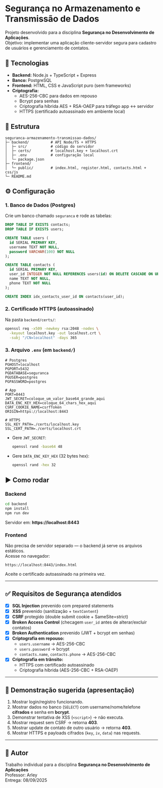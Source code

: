 # Segurança no Armazenamento e Transmissão de Dados

Projeto desenvolvido para a disciplina **Segurança no Desenvolvimento de Aplicações**.  
Objetivo: implementar uma aplicação cliente-servidor segura para cadastro de usuários e gerenciamento de contatos.

## 🚀 Tecnologias
- **Backend:** Node.js + TypeScript + Express
- **Banco:** PostgreSQL
- **Frontend:** HTML, CSS e JavaScript puro (sem frameworks)
- **Criptografia:**
  - AES-256-CBC para dados em repouso
  - Bcrypt para senhas
  - Criptografia híbrida AES + RSA-OAEP para tráfego app ↔ servidor
  - HTTPS (certificado autoassinado em ambiente local)

## 📂 Estrutura
```
seguranca-armazenamento-transmissao-dados/
├─ backend/          # API Node/TS + HTTPS
│  ├─ src/           # código do servidor
│  ├─ certs/         # localhost.key + localhost.crt
│  ├─ .env           # configuração local
│  └─ package.json
├─ frontend/
│  └─ public/        # index.html, register.html, contacts.html + css/js
└─ README.md
```

## ⚙️ Configuração

### 1. Banco de Dados (Postgres)
Crie um banco chamado `seguranca` e rode as tabelas:

```sql
DROP TABLE IF EXISTS contacts;
DROP TABLE IF EXISTS users;

CREATE TABLE users (
  id SERIAL PRIMARY KEY,
  username TEXT NOT NULL,
  password VARCHAR(100) NOT NULL
);

CREATE TABLE contacts (
  id SERIAL PRIMARY KEY,
  user_id INTEGER NOT NULL REFERENCES users(id) ON DELETE CASCADE ON UPDATE CASCADE,
  name TEXT NOT NULL,
  phone TEXT NOT NULL
);

CREATE INDEX idx_contacts_user_id ON contacts(user_id);
```

### 2. Certificado HTTPS (autoassinado)
Na pasta `backend/certs/`:

```bash
openssl req -x509 -newkey rsa:2048 -nodes \
  -keyout localhost.key -out localhost.crt \
  -subj "/CN=localhost" -days 365
```

### 3. Arquivo `.env` (em `backend/`)
```env
# Postgres
PGHOST=localhost
PGPORT=5432
PGDATABASE=seguranca
PGUSER=postgres
PGPASSWORD=postgres

# App
PORT=8443
JWT_SECRET=coloque_um_valor_base64_grande_aqui
DATA_ENC_KEY_HEX=coloque_64_chars_hex_aqui
CSRF_COOKIE_NAME=csrfToken
ORIGIN=https://localhost:8443

# HTTPS
SSL_KEY_PATH=./certs/localhost.key
SSL_CERT_PATH=./certs/localhost.crt
```

- Gere `JWT_SECRET`:
  ```bash
  openssl rand -base64 48
  ```
- Gere `DATA_ENC_KEY_HEX` (32 bytes hex):
  ```bash
  openssl rand -hex 32
  ```

## ▶️ Como rodar

### Backend
```bash
cd backend
npm install
npm run dev
```
Servidor em: **https://localhost:8443**

### Frontend
Não precisa de servidor separado — o backend já serve os arquivos estáticos.  
Acesse no navegador:
```
https://localhost:8443/index.html
```

Aceite o certificado autoassinado na primeira vez.

---

## ✅ Requisitos de Segurança atendidos

- [x] **SQL Injection** prevenido com prepared statements  
- [x] **XSS** prevenido (sanitização + `textContent`)  
- [x] **CSRF** protegido (double submit cookie + SameSite=strict)  
- [x] **Broken Access Control** (checagem `user_id` antes de alterar/excluir contatos)  
- [x] **Broken Authentication** prevenido (JWT + bcrypt em senhas)  
- [x] **Criptografia em repouso:**  
  - `users.username` → AES-256-CBC  
  - `users.password` → bcrypt  
  - `contacts.name`, `contacts.phone` → AES-256-CBC  
- [x] **Criptografia em trânsito:**  
  - HTTPS com certificado autoassinado  
  - Criptografia híbrida (AES-256-CBC + RSA-OAEP)

---

## 📸 Demonstração sugerida (apresentação)

1. Mostrar login/registro funcionando.  
2. Mostrar dados no banco (`SELECT`) com username/nome/telefone **cifrados** e senha em **bcrypt**.  
3. Demonstrar tentativa de XSS (`<script>`) → não executa.  
4. Mostrar request sem CSRF → retorna **403**.  
5. Mostrar update de contato de outro usuário → retorna **403**.  
6. Mostrar HTTPS e payloads cifrados (`key`, `iv`, `data`) nas requests.

---

## 👤 Autor
Trabalho individual para a disciplina **Segurança no Desenvolvimento de Aplicações**  
Professor: Arley  
Entrega: 08/09/2025
